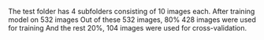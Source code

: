 The test folder has 4 subfolders consisting of 10 images each.
After training model on 532 images
Out of these 532 images, 80% 428 images were used for training
And the rest 20%, 104 images were used for cross-validation.
